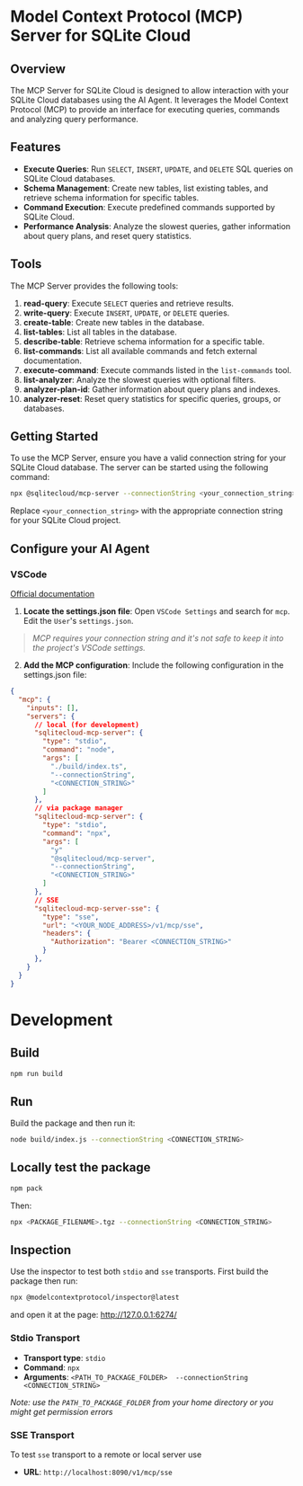 # Model Context Protocol (MCP) Server for SQLite Cloud

## Overview
The MCP Server for SQLite Cloud is designed to allow interaction with your SQLite Cloud databases using the AI Agent. It leverages the Model Context Protocol (MCP) to provide an interface for executing queries, commands and analyzing query performance.

## Features
- **Execute Queries**: Run `SELECT`, `INSERT`, `UPDATE`, and `DELETE` SQL queries on SQLite Cloud databases.
- **Schema Management**: Create new tables, list existing tables, and retrieve schema information for specific tables.
- **Command Execution**: Execute predefined commands supported by SQLite Cloud.
- **Performance Analysis**: Analyze the slowest queries, gather information about query plans, and reset query statistics.

## Tools
The MCP Server provides the following tools:

1. **read-query**: Execute `SELECT` queries and retrieve results.
2. **write-query**: Execute `INSERT`, `UPDATE`, or `DELETE` queries.
3. **create-table**: Create new tables in the database.
4. **list-tables**: List all tables in the database.
5. **describe-table**: Retrieve schema information for a specific table.
6. **list-commands**: List all available commands and fetch external documentation.
7. **execute-command**: Execute commands listed in the `list-commands` tool.
8. **list-analyzer**: Analyze the slowest queries with optional filters.
9. **analyzer-plan-id**: Gather information about query plans and indexes.
10. **analyzer-reset**: Reset query statistics for specific queries, groups, or databases.

## Getting Started
To use the MCP Server, ensure you have a valid connection string for your SQLite Cloud database. The server can be started using the following command:

```bash
npx @sqlitecloud/mcp-server --connectionString <your_connection_string>
```

Replace `<your_connection_string>` with the appropriate connection string for your SQLite Cloud project.

## Configure your AI Agent

### VSCode

[Official documentation](https://code.visualstudio.com/docs/copilot/chat/mcp-servers)

1. **Locate the settings.json file**: Open `VSCode Settings` and search for `mcp`. Edit the `User`'s `settings.json`. 

> _MCP requires your connection string and it's not safe to keep it into the project's VSCode settings._

2. **Add the MCP configuration**: Include the following configuration in the settings.json file:

```json
{
  "mcp": {
    "inputs": [],
    "servers": {
      // local (for development)
      "sqlitecloud-mcp-server": {
        "type": "stdio",
        "command": "node",
        "args": [
          "./build/index.ts",
          "--connectionString",
          "<CONNECTION_STRING>"
        ]
      },
      // via package manager
      "sqlitecloud-mcp-server": {
        "type": "stdio",
        "command": "npx",
        "args": [
          "y"
          "@sqlitecloud/mcp-server",
          "--connectionString",
          "<CONNECTION_STRING>"
        ]
      },
      // SSE
      "sqlitecloud-mcp-server-sse": {
        "type": "sse",
        "url": "<YOUR_NODE_ADDRESS>/v1/mcp/sse",
        "headers": {
          "Authorization": "Bearer <CONNECTION_STRING>"
        }
      },
    }
  }
}
```

# Development

## Build


```bash
npm run build
```

## Run
Build the package and then run it:

```bash
node build/index.js --connectionString <CONNECTION_STRING>
```

## Locally test the package

```bash
npm pack
```

Then:
```bash
npx <PACKAGE_FILENAME>.tgz --connectionString <CONNECTION_STRING>
```

## Inspection
Use the inspector to test both `stdio` and `sse` transports.
First build the package then run:
```bash
npx @modelcontextprotocol/inspector@latest
```
and open it at the page: http://127.0.0.1:6274/

### Stdio Transport
- **Transport type**: `stdio`
- **Command**: `npx`
- **Arguments**: `<PATH_TO_PACKAGE_FOLDER>  --connectionString <CONNECTION_STRING>`

_Note: use the `PATH_TO_PACKAGE_FOLDER` from your home directory or you might get permission errors_

### SSE Transport
To test `sse` transport to a remote or local server use  
- **URL**: `http://localhost:8090/v1/mcp/sse`
